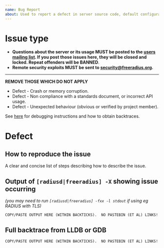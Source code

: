 ```yaml
---
name: Bug Report
about: Used to report a defect in server source code, default configuration files, documentation, scripts etc...  Post questions about usage to the user's mailing list (http://freeradius.org/support/).
---
```


# Issue type
- **Questions about the server or its usage MUST be posted to the [users mailing list](http://freeradius.org/list/users.html).  If you post those issues here, they will be closed and locked. Repeat offenders will be BANNED**.
- **Remote security exploits MUST be sent to security@freeradius.org.**

***

**REMOVE THOSE WHICH DO NOT APPLY**
- Defect - Crash or memory corruption.
- Defect - Non compliance with a standards document, or incorrect API usage.
- Defect - Unexpected behaviour (obvious or verified by project member).

See [here](https://github.com/FreeRADIUS/freeradius-server/blob/master/doc/bugs.md) for debugging instructions and how to obtain backtraces.

# Defect
## How to reproduce the issue

A clear and concise list of steps describing how to describe the issue.
 
## Output of ``[radiusd|freeradius] -X`` showing issue occurring
_(you may need to run ``[radiusd|freeradius] -fxx -l stdout`` if using eg RADIUS with TLS)_

```text
COPY/PASTE OUTPUT HERE (WITHIN BACKTICKS).  NO PASTEBIN (ET AL) LINKS!
```
## Full backtrace from LLDB or GDB

```text
COPY/PASTE OUTPUT HERE (WITHIN BACKTICKS).  NO PASTEBIN (ET AL) LINKS!
```
